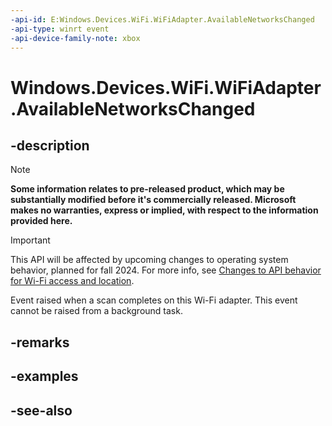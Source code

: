 ```yaml
---
-api-id: E:Windows.Devices.WiFi.WiFiAdapter.AvailableNetworksChanged
-api-type: winrt event
-api-device-family-note: xbox
---
```


<!-- Event syntax
public event Windows.Foundation.TypedEventHandler AvailableNetworksChanged<Windows.Devices.WiFi.WiFiAdapter,  object>
-->

# Windows.Devices.WiFi.WiFiAdapter.AvailableNetworksChanged

## -description

> [!NOTE]
> **Some information relates to pre-released product, which may be substantially modified before it's commercially released. Microsoft makes no warranties, express or implied, with respect to the information provided here.**

> [!IMPORTANT]
> This API will be affected by upcoming changes to operating system behavior, planned for fall 2024. For more info, see [Changes to API behavior for Wi-Fi access and location](/windows/win32/nativewifi/wi-fi-access-location-changes).

Event raised when a scan completes on this Wi-Fi adapter. This event cannot be raised from a background task.

## -remarks

## -examples

## -see-also
